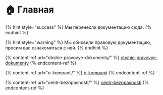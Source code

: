 # 🏠 Главная

{% hint style="success" %}
Мы перенесли документацию сюда.&#x20;
{% endhint %}

{% hint style="warning" %}
Мы обновили правовую документацию, просим вас ознакомиться с ней.
{% endhint %}

{% content-ref url="obshie-pravovye-dokumenty/" %}
[obshie-pravovye-dokumenty](obshie-pravovye-dokumenty/)
{% endcontent-ref %}

{% content-ref url="o-kompanii/" %}
[o-kompanii](o-kompanii/)
{% endcontent-ref %}

{% content-ref url="centr-bezopasnosti/" %}
[centr-bezopasnosti](centr-bezopasnosti/)
{% endcontent-ref %}
